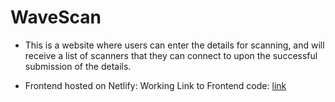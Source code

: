 # WaveScan


* This is a website where users can enter the details for scanning, and will receive a list of scanners that they can connect to upon the successful submission of the details.


* Frontend hosted on Netlify:
Working Link to Frontend code: [link](https://wavescan-fe.netlify.app)
